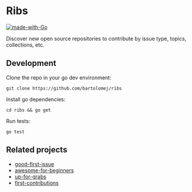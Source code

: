 # Ribs

[![made-with-Go](https://img.shields.io/badge/Made%20with-Go-1f425f.svg)](http://golang.org)

Discover new open source repositories to contribute by issue type, topics, collections, etc.

## Development

Clone the repo in your go dev environment:
```shell script
git clone https://github.com/bartolomej/ribs
```

Install go dependencies:
```shell script
cd ribs && go get
```

Run tests:
```shell script
go test
```

## Related projects
- [good-first-issue](https://github.com/cutenode/good-first-issue)
- [awesome-for-beginners](https://github.com/MunGell/awesome-for-beginners)
- [up-for-grabs](https://github.com/up-for-grabs/up-for-grabs.net)
- [first-contributions](https://github.com/firstcontributions/first-contributions)